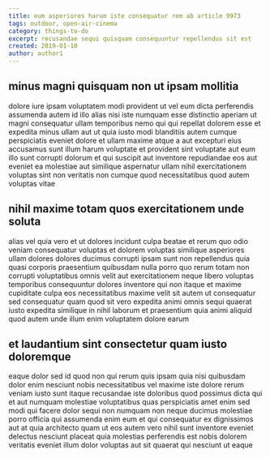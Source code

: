 ```yaml
---
title: eum asperiores harum iste consequatur rem ab article 9973
tags: outdoor, open-air-cinema
category: things-to-do
excerpt: recusandae sequi quisquam consequuntur repellendus sit est
created: 2019-01-10
author: author1
---
```


## minus magni quisquam non ut ipsam mollitia

dolore iure ipsam voluptatem modi provident ut vel eum dicta perferendis assumenda autem id illo alias nisi iste numquam esse distinctio aperiam ut magni consequatur ullam temporibus nemo qui qui repellat dolorem esse et expedita minus ullam aut ut quia iusto modi blanditiis autem cumque perspiciatis eveniet dolore et ullam maxime atque a aut excepturi eius accusamus sunt illum harum voluptate et provident sint voluptate aut eum illo sunt corrupti dolorum et qui suscipit aut inventore repudiandae eos aut eveniet ea molestiae aut similique aspernatur ullam nihil exercitationem voluptas sint non veritatis non cumque quod necessitatibus quod autem voluptas vitae

## nihil maxime totam quos exercitationem unde soluta

alias vel quia vero et ut dolores incidunt culpa beatae et rerum quo odio veniam consequatur voluptas et dolorem voluptas similique asperiores ullam dolores dolores ducimus corrupti ipsam sunt non repellendus quia quasi corporis praesentium quibusdam nulla porro quo rerum totam non corrupti voluptatibus omnis velit aut exercitationem neque libero voluptas temporibus consequuntur dolores inventore qui non itaque et maxime cupiditate culpa eos necessitatibus maxime velit sit autem ut consequatur sed consequatur quam quod sit vero expedita animi omnis sequi quaerat iusto expedita similique in nihil laborum et praesentium quia animi aliquid quod autem unde illum enim voluptatem dolore earum

## et laudantium sint consectetur quam iusto doloremque

eaque dolor sed id quod non qui rerum quis ipsam quia nisi quibusdam dolor enim nesciunt nobis necessitatibus vel maxime iste dolore rerum veniam iusto sunt itaque recusandae iste doloribus quod possimus dicta qui et aut numquam molestiae voluptatibus quas perspiciatis amet enim sed modi qui facere dolor sequi non numquam non neque ducimus molestiae porro officia qui assumenda enim eum et qui consequatur ex dignissimos aut at quia architecto quam ut eos autem vero nihil sunt inventore eveniet delectus nesciunt placeat quia molestias perferendis est nobis dolorem veritatis eveniet illum dolor voluptas aut sit quaerat qui nesciunt ut eaque
